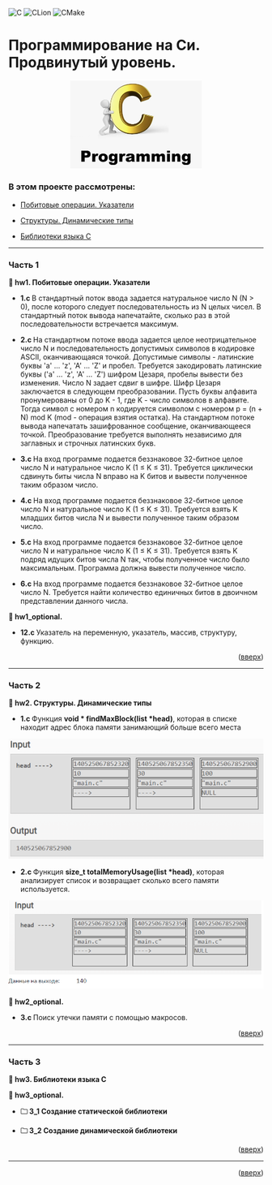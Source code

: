<a name="readme-top"></a>

![C](https://img.shields.io/badge/c-%2300599C.svg?style=for-the-badge&logo=c&logoColor=white)
![CLion](https://img.shields.io/badge/CLion-black?style=for-the-badge&logo=clion&logoColor=white)
![CMake](https://img.shields.io/badge/CMake-%23008FBA.svg?style=for-the-badge&logo=cmake&logoColor=white)

# Программирование на Си. Продвинутый уровень.
<p align="center">
<img src="images/c.png" alt="drawing" width="260"/>
</p>

### В этом проекте рассмотрены: 

* [Побитовые операции. Указатели](#title1)

* [Структуры. Динамические типы](#title2)

* [Библиотеки языка С](#title3)

-----

### <a id="title1">Часть 1</a>

<strong> &#128194; hw1. Побитовые операции. Указатели </strong> 

* <strong> 1.c </strong> В стандартный поток ввода задается натуральное число N (N > 0), после которого следует
последовательность из N целых чисел. В стандартный поток вывода напечатайте, сколько раз в этой последовательности встречается
максимум.

* <strong> 2.c </strong> На стандартном потоке ввода задается целое неотрицательное число N и последовательность
  допустимых символов в кодировке ASCII, оканчивающаяся точкой. Допустимые символы - латинские
  буквы 'a' ... 'z', 'A' ... 'Z' и пробел. Требуется закодировать латинские буквы ('a' ... 'z', 'A' ... 'Z') шифром
  Цезаря, пробелы вывести без изменения. Число N задает сдвиг в шифре. Шифр Цезаря заключается в
  следующем преобразовании. Пусть буквы алфавита пронумерованы от 0 до K - 1, где K - число
  символов в алфавите. Тогда символ с номером n кодируется символом с номером 
  p = (n + N) mod K (mod - операция взятия остатка). На стандартном потоке вывода напечатать зашифрованное сообщение,
  оканчивающееся точкой. Преобразование требуется выполнять независимо для заглавных и строчных
  латинских букв.

* <strong> 3.c </strong> На вход программе подается беззнаковое 32-битное целое число N и натуральное число K (1 ≤ K ≤ 31).
Требуется циклически сдвинуть биты числа N вправо на K битов и вывести полученное таким образом число.

* <strong> 4.c </strong> На вход программе подается беззнаковое 32-битное целое число N и натуральное число K (1 ≤ K ≤ 31).
Требуется взять K младших битов числа N и вывести полученное таким образом число.

* <strong> 5.c </strong> На вход программе подается беззнаковое 32-битное целое число N и натуральное число K (1 ≤ K ≤ 31).
Требуется взять K подряд идущих битов числа N так, чтобы полученное число было максимальным.
Программа должна вывести полученное число.

* <strong> 6.c </strong> На вход программе подается беззнаковое 32-битное целое число N. Требуется найти количество
единичных битов в двоичном представлении данного числа.

<strong> &#128194; hw1_optional.</strong> 

* <strong> 12.c </strong> Указатель на переменную, указатель, массив, структуру, функцию.

<p align="right">(<a href="#readme-top">вверх</a>)</p>

-----

### <a id="title2">Часть 2</a>

<strong> &#128194; hw2. Структуры. Динамические типы</strong> 

* <strong> 1.c </strong> Функция <strong> void * findMaxBlock(list *head)</strong>, которая в списке находит адрес блока памяти
занимающий больше всего места

<p align="center">
<img src="images/2_1.png" alt="drawing" width="550"/>
</p>

* <strong> 2.c </strong> Функция <strong> size_t totalMemoryUsage(list *head)</strong>, которая анализирует список и возвращает
сколько всего памяти используется.

<p align="center">
<img src="images/2_2.png" alt="drawing" width="550"/>
</p>

<strong> &#128194; hw2_optional.</strong> 

* <strong> 3.c </strong> Поиск утечки памяти с помощью макросов.

<p align="right">(<a href="#readme-top">вверх</a>)</p>

-----

### <a id="title3">Часть 3</a>

<strong> &#128194; hw3. Библиотеки языка С</strong> 

<strong> &#128194; hw3_optional.</strong> 

+ <strong>&#128448; 3_1 Создание статической библиотеки</strong>

+ <strong>&#128448; 3_2 Создание динамической библиотеки</strong>

<p align="right">(<a href="#readme-top">вверх</a>)</p>

-----

<p align="right">(<a href="#readme-top">вверх</a>)</p>